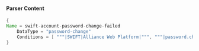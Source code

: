#### Parser Content
```Java
{
Name = swift-account-password-change-failed
    DataType = "password-change"
    Conditions = [ """|SWIFT|Alliance Web Platform|""", """|password.changeFailed|"""]
}
```